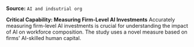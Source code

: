 **Source:** `AI and indsutrial org`

**Critical Capability: Measuring Firm-Level AI Investments**
Accurately measuring firm-level AI investments is crucial for understanding the impact of AI on workforce composition. The study uses a novel measure based on firms' AI-skilled human capital.
